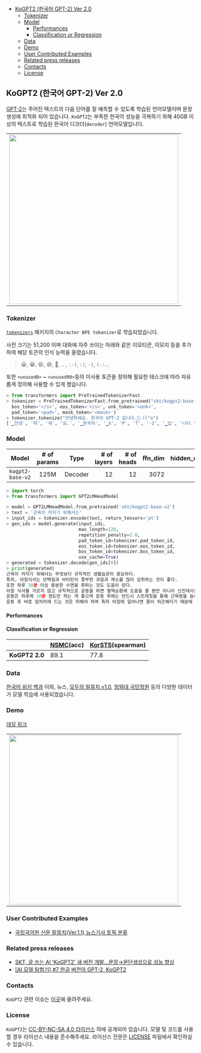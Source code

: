 
<!-- @import "[TOC]" {cmd="toc" depthFrom=1 depthTo=6 orderedList=false} -->

<!-- code_chunk_output -->

* [KoGPT2 (한국어 GPT-2) Ver 2.0](#kogpt2-한국어-gpt-2-ver-20)
  * [Tokenizer](#tokenizer)
  * [Model](#model)
    * [Performances](#performances)
    * [Classification or Regression](#classification-or-regression)
  * [Data](#data)
  * [Demo](#demo)
  * [User Contributed Examples](#user-contributed-examples)
  * [Related press releases](#related-press-releases)
  * [Contacts](#contacts)
  * [License](#license)

<!-- /code_chunk_output -->


## KoGPT2 (한국어 GPT-2) Ver 2.0

[GPT-2](https://openai.com/blog/better-language-models/)는 주어진 텍스트의 다음 단어를 잘 예측할 수 있도록 학습된 언어모델이며 문장 생성에 최적화 되어 있습니다. `KoGPT2`는 부족한 한국어 성능을 극복하기 위해 40GB 이상의 텍스트로 학습된 한국어 디코더(`decoder`) 언어모델입니다.

<table><tr><td>
    <center><img src="imgs/gpt2.png" width="452"/></center>
</td></tr>
</table>



### Tokenizer


[`tokenizers`](https://github.com/huggingface/tokenizers) 패키지의 `Character BPE tokenizer`로 학습되었습니다.

사전 크기는 51,200 이며 대화에 자주 쓰이는 아래와 같은 이모티콘, 이모지 등을 추가하여 해당 토큰의 인식 능력을 올렸습니다.
> 😀, 😁, 😆, 😅, 🤣, .. , `:-)`, `:)`, `-)`, `(-:`...

또한 `<unused0>` ~ `<unused99>`등의 미사용 토큰을 정의해 필요한 테스크에 따라 자유롭게 정의해 사용할 수 있게 했습니다.

```python
> from transformers import PreTrainedTokenizerFast
> tokenizer = PreTrainedTokenizerFast.from_pretrained("skt/kogpt2-base-v2",
  bos_token='</s>', eos_token='</s>', unk_token='<unk>',
  pad_token='<pad>', mask_token='<mask>')
> tokenizer.tokenize("안녕하세요. 한국어 GPT-2 입니다.😤:)l^o")
['▁안녕', '하', '세', '요.', '▁한국어', '▁G', 'P', 'T', '-2', '▁입', '니다.', '😤', ':)', 'l^o']
```

### Model

| Model       |  # of params |   Type   | # of layers  | # of heads | ffn_dim | hidden_dims |
|--------------|:----:|:-------:|--------:|--------:|--------:|--------------:|
| `kogpt2-base-v2` |  125M  |  Decoder |   12     | 12      | 3072    | 768 |


```python
> import torch
> from transformers import GPT2LMHeadModel

> model = GPT2LMHeadModel.from_pretrained('skt/kogpt2-base-v2')
> text = '근육이 커지기 위해서는'
> input_ids = tokenizer.encode(text, return_tensors='pt')
> gen_ids = model.generate(input_ids,
                           max_length=128,
                           repetition_penalty=2.0,
                           pad_token_id=tokenizer.pad_token_id,
                           eos_token_id=tokenizer.eos_token_id,
                           bos_token_id=tokenizer.bos_token_id,
                           use_cache=True)
> generated = tokenizer.decode(gen_ids[0])
> print(generated)
근육이 커지기 위해서는 무엇보다 규칙적인 생활습관이 중요하다.
특히, 아침식사는 단백질과 비타민이 풍부한 과일과 채소를 많이 섭취하는 것이 좋다.
또한 하루 30분 이상 충분한 수면을 취하는 것도 도움이 된다.
아침 식사를 거르지 않고 규칙적으로 운동을 하면 혈액순환에 도움을 줄 뿐만 아니라 신진대사를 촉진해 체내 노폐물을 배출하고 혈압을 낮춰준다.
운동은 하루에 10분 정도만 하는 게 좋으며 운동 후에는 반드시 스트레칭을 통해 근육량을 늘리고 유연성을 높여야 한다.
운동 후 바로 잠자리에 드는 것은 피해야 하며 특히 아침에 일어나면 몸이 피곤해지기 때문에 무리하게 움직이면 오히려 역효과가 날 수도 있다...
```

#### Performances

#### Classification or Regression

|   |  [NSMC](https://github.com/e9t/nsmc)(acc)  | [KorSTS](https://github.com/kakaobrain/KorNLUDatasets)(spearman) |
|---|---|---|
| **KoGPT2 2.0**  | 89.1  | 77.8  |


### Data

[한국어 위키 백과](https://ko.wikipedia.org/) 이외, 뉴스, [모두의 말뭉치 v1.0](https://corpus.korean.go.kr/), [청와대 국민청원](https://github.com/akngs/petitions) 등의 다양한 데이터가 모델 학습에 사용되었습니다.



### Demo

[데모 링크](https://huggingface.co/spaces/gogamza/kogpt2-base-v2)

<table><tr><td>
    <center><img src="imgs/kogpt2_2.png" width="452"/></center>
</td></tr>
</table>


### User Contributed Examples
- [국립국어원 신문 말뭉치(Ver.1.1) 뉴스기사 토픽 분류](https://github.com/seawavve/newsTopicClassification)

### Related press releases

- [SKT, 글 쓰는 AI 'KoGPT2' 새 버전 개발…문장→문단생성으로 성능 향상](https://www.ajunews.com/view/20210504120317549)
- [[AI 모델 탐험기] #7 한글 버전의 GPT-2, KoGPT2](https://medium.com/ai-networkkr/ai-%EB%AA%A8%EB%8D%B8-%ED%83%90%ED%97%98%EA%B8%B0-7-%ED%95%9C%EA%B8%80-%EB%B2%84%EC%A0%84%EC%9D%98-gpt-2-f7317e6499f9)

### Contacts

`KoGPT2` 관련 이슈는 [이곳](https://github.com/SKT-AI/KoGPT2/issues)에 올려주세요.


### License

`KoGPT2`는 [CC-BY-NC-SA 4.0 라이선스](https://creativecommons.org/licenses/by-nc-sa/4.0/) 하에 공개되어 있습니다. 모델 및 코드를 사용할 경우 라이선스 내용을 준수해주세요. 라이선스 전문은 [LICENSE](https://github.com/SKT-AI/KoGPT2/blob/master/LICENSE) 파일에서 확인하실 수 있습니다.
